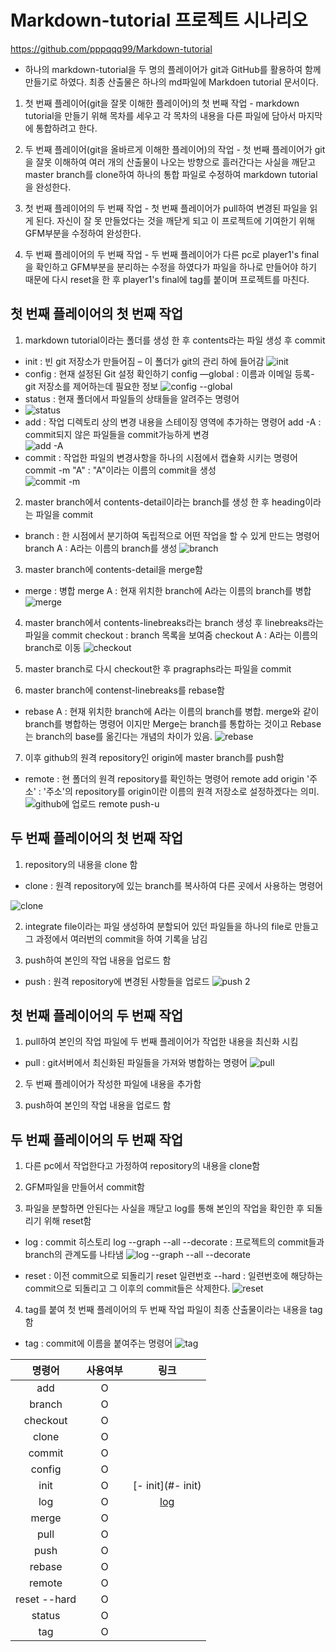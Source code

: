 # Markdown-tutorial 프로젝트 시나리오

https://github.com/pppqqq99/Markdown-tutorial

* 하나의 markdown-tutorial을 두 명의 플레이어가 git과 GitHub를 활용하여 함께 만들기로 하였다. 최종 산출물은 하나의 md파일에 Markdoen tutorial 문서이다.


1. 첫 번째 플레이어(git을 잘못 이해한 플레이어)의 첫 번째 작업 - markdown tutorial을 만들기 위해 목차를 세우고 각 목차의 내용을 다른 파일에 담아서 마지막에 통합하려고 한다.

2. 두 번째 플레이어(git을 올바르게 이해한 플레이어)의 작업 - 첫 번째 플레이어가 git을 잘못 이해하여 여러 개의 산출물이 나오는 방향으로 흘러간다는 사실을 깨닫고 master branch를 clone하여 하나의 통합 파일로 수정하여 markdown tutorial을 완성한다.

3. 첫 번째 플레이어의 두 번째 작업 - 첫 번째 플레이어가 pull하여 변경된 파일을 읽게 된다. 자신이 잘 못 만들었다는 것을 깨닫게 되고 이 프로젝트에 기여한기 위해 GFM부분을 수정하여 완성한다.

4. 두 번째 플레이어의 두 번째 작업 - 두 번째 플레이어가 다른 pc로 player1's final을 확인하고 GFM부분을 분리하는 수정을 하였다가 파일을 하나로 만들어야 하기 때문에 다시 reset을 한 후 player1's final에 tag를 붙이며 프로젝트를 마친다.


## 첫 번째 플레이어의 첫 번째 작업  


1. markdown tutorial이라는 폴더를 생성 한 후 contents라는 파일 생성 후 commit
- init : 빈 git 저장소가 만들어짐 – 이 폴더가 git의 관리 하에 들어감
![init](https://user-images.githubusercontent.com/64363668/117330796-0332f080-aed1-11eb-8716-d2abe8cdab42.PNG)
- config : 현재 설정된 Git 설정 확인하기 
config —global : 이름과 이메일 등록- git 저장소를 제어하는데 필요한 정보
![config --global](https://user-images.githubusercontent.com/64363668/117330886-1ba30b00-aed1-11eb-99eb-677b587a1dac.PNG)
- status : 현재 폴더에서 파일들의 상태들을 알려주는 명령어
- ![status](https://user-images.githubusercontent.com/64363668/117331000-43926e80-aed1-11eb-9dc9-ac30a2f98221.PNG)
- add : 작업 디렉토리 상의 변경 내용을 스테이징 영역에 추가하는 명령어
add -A : commit되지 않은 파일들을 commit가능하게 변경  
![add -A](https://user-images.githubusercontent.com/64363668/117331055-51e08a80-aed1-11eb-8589-4cbfc70380b3.PNG)
- commit : 작업한 파일의 변경사항을 하나의 시점에서 캡슐화 시키는 명령어
commit -m "A" : "A"이라는 이름의 commit을 생성  
![commit -m](https://user-images.githubusercontent.com/64363668/117331102-5e64e300-aed1-11eb-87fc-f3180a2c9464.PNG)


2. master branch에서 contents-detail이라는 branch를 생성 한 후 heading이라는 파일을 commit
- branch : 한 시점에서 분기하여 독립적으로 어떤 작업을 할 수 있게 만드는 명령어
branch A : A라는 이름의 branch를 생성
![branch](https://user-images.githubusercontent.com/64363668/117331149-6e7cc280-aed1-11eb-8ced-ca3ad57828b9.PNG)

3. master branch에 contents-detail을 merge함
- merge : 병합
merge A : 현재 위치한 branch에 A라는 이름의 branch를 병합
![merge](https://user-images.githubusercontent.com/64363668/117331283-93713580-aed1-11eb-8c58-41a4132bc3a0.PNG)

4. master branch에서 contents-linebreaks라는 branch 생성 후 linebreaks라는 파일을 commit
checkout : branch 목록을 보여줌
checkout A : A라는 이름의 branch로 이동
![checkout](https://user-images.githubusercontent.com/64363668/117331224-82c0bf80-aed1-11eb-858f-5184bc578b91.PNG)


5. master branch로 다시 checkout한 후 pragraphs라는 파일을 commit

6. master branch에 contenst-linebreaks를 rebase함
- rebase A : 현재 위치한 branch에 A라는 이름의 branch를 병합. merge와 같이 branch를 병합하는 명령어 이지만 Merge는 branch를 통합하는 것이고 Rebase는 branch의 base를 옮긴다는 개념의 차이가 있음.
![rebase](https://user-images.githubusercontent.com/64363668/117331326-9e2bca80-aed1-11eb-8f49-5a4eceb31200.PNG)

7. 이후 github의 원격 repository인 origin에 master branch를 push함
- remote : 현 폴더의 원격 repository를 확인하는 명령어
remote add origin '주소' : '주소'의 repository를 origin이란 이름의 원격 저장소로 설정하겠다는 의미. 
![github에 업로드 remote push-u](https://user-images.githubusercontent.com/64363668/117331414-b1d73100-aed1-11eb-9ef3-8fad67e04192.PNG)



## 두 번째 플레이어의 첫 번째 작업  

1. repository의 내용을 clone 함
- clone : 원격 repository에 있는 branch를 복사하여 다른 곳에서 사용하는 명령어

![clone](https://user-images.githubusercontent.com/64363668/117331557-d59a7700-aed1-11eb-893b-814683656a30.PNG)

2. integrate file이라는 파일 생성하여 분할되어 있던 파일들을 하나의 file로 만들고 그 과정에서 여러번의 commit을 하여 기록을 남김

3. push하여 본인의 작업 내용을 업로드 함 
- push : 원격 repository에 변경된 사항들을 업로드
![push 2](https://user-images.githubusercontent.com/64363668/117331619-e814b080-aed1-11eb-91ef-c0cc7808d052.PNG)



## 첫 번째 플레이어의 두 번째 작업

1. pull하여 본인의 작업 파일에 두 번째 플레이어가 작업한 내용을 최신화 시킴
- pull : git서버에서 최신화된 파일들을 가져와 병합하는 명령어
![pull](https://user-images.githubusercontent.com/64363668/117331675-f662cc80-aed1-11eb-8f56-5614c61c6f24.PNG)

2. 두 번째 플레이어가 작성한 파일에 내용을 추가함

3. push하여 본인의 작업 내용을 업로드 함



## 두 번째 플레이어의 두 번째 작업

1. 다른 pc에서 작업한다고 가정하여 repository의 내용을 clone함

2. GFM파일을 만들어서 commit함

3. 파일을 분할하면 안된다는 사실을 깨닫고 log를 통해 본인의 작업을 확인한 후 되돌리기 위해 reset함
- log : commit 히스토리 
log --graph --all --decorate : 프로젝트의 commit들과 branch의 관계도를 나타냄
 ![log --graph --all --decorate](https://user-images.githubusercontent.com/64363668/117331879-24e0a780-aed2-11eb-82d4-31590e042dcb.PNG)

- reset : 이전 commit으로 되돌리기
reset 일련번호 --hard : 일련번호에 해당하는 commit으로 되돌리고 그 이후의 commit들은 삭제한다.
![reset](https://user-images.githubusercontent.com/64363668/117331820-15615e80-aed2-11eb-9f19-5959e0cbf6aa.PNG)

4. tag를 붙여 첫 번째 플레이어의 두 번째 작업 파일이 최종 산출물이라는 내용을 tag함
- tag : commit에 이름을 붙여주는 명령어
![tag](https://user-images.githubusercontent.com/64363668/117331861-1e523000-aed2-11eb-9ed1-f8cd5ed72980.PNG)

|    명령어    |    사용여부    |              링크             |
| :---------: | :----------:   | :---------------------------: |
|  add        | O | |
|  branch | O | |
|checkout| O | |
|clone| O | |
|commit| O | |
|config| O | |
|init | O |[- init](#- init) |
|log| O |[log](#log) |
|merge| O | |
|pull| O| |
|push| O| |
|rebase| O | |
|remote|O| |
|reset --hard|O| |
|status| O | |
|tag| O | |
